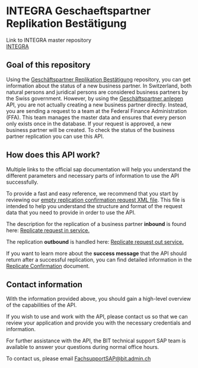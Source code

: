# INTEGRA Geschaeftspartner Replikation Bestätigung

Link to INTEGRA master repository  
[INTEGRA](https://github.com/Integra-SUPERB/INTEGRA)


## Goal of this repository
Using the [Geschäftspartner Replikation Bestätigung](https://github.com/Integra-SUPERB/INTEGRA_Geschaeftspartner-replikation) repository, you can get information about the status of a new business partner. In Switzerland, both natural persons and juridical persons are considered business partners by the Swiss government. However, by using the [Geschäftspartner anlegen](https://github.com/Integra-SUPERB/INTEGRA_Geschaeftspartner-anlegen) API, you are not actually creating a new business partner directly. Instead, you are sending a request to a team at the Federal Finance Administration (FFA). This team manages the master data and ensures that every person only exists once in the database. If your request is approved, a new business partner will be created. To check the status of the business partner replication you can use this API.

## How does this API work?
Multiple links to the official sap documentation will help you understand the different parameters and necessary parts of information to use the API successfully. 

To provide a fast and easy reference, we recommend that you start by reviewing our [empty replication confirmation request XML file](https://github.com/Integra-SUPERB/INTEGRA_Geschaeftspartner-anlegen/blob/main/BusinessPartnerSUITEBulkReplicateConfirmation_Out.xml). This file is intended to help you understand the structure and format of the request data that you need to provide in order to use the API.

The description for the replication of a business partner **inbound** is found here: [Replicate request in service.](https://api.sap.com/api/OP_BUSINESSPARTNERSUITEBULKREPLIC/resource)

The replication **outbound** is handled here: [Replicate request out service.](https://api.sap.com/api/OP_CO_MDG_BP_RPLCTRQ/resource)

If you want to learn more about the **success message** that the API should return after a successful replication, you can find detailed information in the [Replicate Confirmation](https://help.sap.com/docs/SAP_S4HANA_ON-PREMISE/44e06f22436c43e582db6ccd5250e29b/f69dc6a7cd2f418f9ae309b2906f2c57.html?locale=en-US) document.

## Contact information
With the information provided above, you should gain a high-level overview of the capabilities of the API. 

If you wish to use and work with the API, please contact us so that we can review your application and provide you with the necessary credentials and information.

For further assistance with the API, the BIT technical support SAP team is available to answer your questions during normal office hours.

To contact us, please email FachsupportSAP@bit.admin.ch
